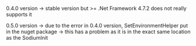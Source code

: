 0.4.0 version 
-> stable version but >= .Net Framework 4.7.2 does not really supports it

0.5.0 version
-> due to the error in 0.4.0 version, SetEnvironmentHelper put in the nuget package
-> this has a problem as it is in the exact same location as the SodiumInit
